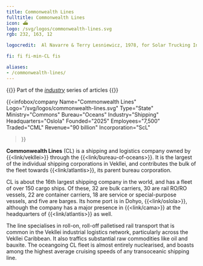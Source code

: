 ```yaml
---
title: Commonwealth Lines
fulltitle: Commonwealth Lines
icon: ⛴️
logo: /svg/logos/commonwealth-lines.svg
rgb: 232, 163, 12

logocredit:  Al Navarre & Terry Lesniewicz, 1978, for Solar Trucking Incorporated.

fi: fi fi-min-CL fis

aliases:
- /commonwealth-lines/
---
```

{{<note series>}}
 Part of the *[industry](/industry/)* series of articles
{{</note>}}

{{<infobox/company
	 Name="Commonwealth Lines"
	 Logo="/svg/logos/commonwealth-lines.svg"
	 Type="State"
	 Ministry="Commons"
	 Bureau="Oceans"
	 Industry="Shipping"
	 Headquarters="Oslola"
	 Founded="2025"
	 Employees="7,500"
	 Traded="CML"
	 Revenue="90 billion"
	 Incorporation="ScL"
 >}}

<span class="fi fi-min-CL fis"></span>  **Commonwealth Lines** (CL) is a shipping and logistics company owned by {{<link/vekllei>}} through the {{<link/bureau-of-oceans>}}. It is the largest of the individual shipping corporations in Vekllei, and contributes the bulk of the fleet towards {{<link/atlantis>}}, its parent bureau corporation.

CL is about the 16th largest shipping company in the world, and has a fleet of over 150 cargo ships. Of these, 32 are bulk carriers, 30 are rail RO/RO vessels, 22 are container carriers, 18 are service or special-purpose vessels, and five are barges. Its home port is in Dohyo, {{<link/oslola>}}, although the company has a major presence in {{<link/cama>}} at the headquarters of {{<link/atlantis>}} as well.

The line specialises in roll-on, roll-off palletised rail transport that is common in the Vekllei industrial logistics network, particularly across the Vekllei Caribbean. It also traffics substantial raw commodities like oil and bauxite. The oceangoing CL fleet is almost entirely nuclearised, and boasts among the highest average cruising speeds of any transoceanic shipping line.